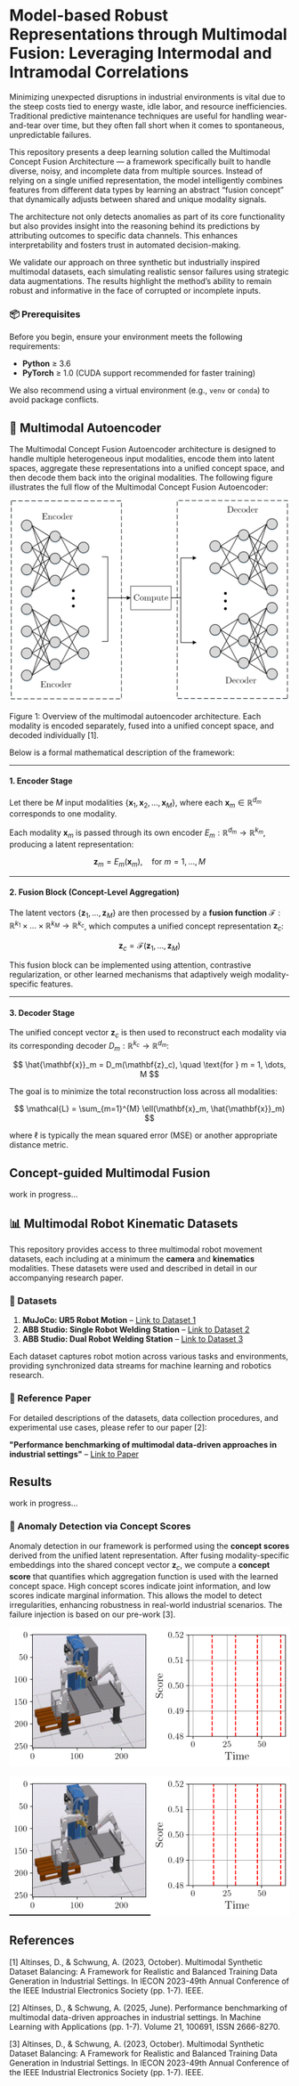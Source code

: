 # Model-based Robust Representations through Multimodal Fusion: Leveraging Intermodal and Intramodal Correlations

Minimizing unexpected disruptions in industrial environments is vital due to the steep costs tied to energy waste, idle labor, and resource inefficiencies. Traditional predictive maintenance techniques are useful for handling wear-and-tear over time, but they often fall short when it comes to spontaneous, unpredictable failures.

This repository presents a deep learning solution called the Multimodal Concept Fusion Architecture — a framework specifically built to handle diverse, noisy, and incomplete data from multiple sources. Instead of relying on a single unified representation, the model intelligently combines features from different data types by learning an abstract “fusion concept” that dynamically adjusts between shared and unique modality signals.

The architecture not only detects anomalies as part of its core functionality but also provides insight into the reasoning behind its predictions by attributing outcomes to specific data channels. This enhances interpretability and fosters trust in automated decision-making.

We validate our approach on three synthetic but industrially inspired multimodal datasets, each simulating realistic sensor failures using strategic data augmentations. The results highlight the method’s ability to remain robust and informative in the face of corrupted or incomplete inputs.

### 📦 Prerequisites

Before you begin, ensure your environment meets the following requirements:

* **Python** ≥ 3.6
* **PyTorch** ≥ 1.0 (CUDA support recommended for faster training)

We also recommend using a virtual environment (e.g., `venv` or `conda`) to avoid package conflicts.

## 🔧 Multimodal Autoencoder

The Multimodal Concept Fusion Autoencoder architecture is designed to handle multiple heterogeneous input modalities, encode them into latent spaces, aggregate these representations into a unified concept space, and then decode them back into the original modalities. The following figure illustrates the full flow of the Multimodal Concept Fusion Autoencoder:

<p align="center">
  <img src="https://github.com/Diyarino/concept-guided-multimodal-fusion/blob/6ba71050185c595592a58ab8fed63f5b153cca29/multimodal_autoencoder.png" alt="Multimodal Concept Fusion Autoencoder" width="600"/>
</p>Figure 1: Overview of the multimodal autoencoder architecture. Each modality is encoded separately, fused into a unified concept space, and decoded individually [1].




Below is a formal mathematical description of the framework:

---

#### **1. Encoder Stage**

Let there be $M$ input modalities $\{ \mathbf{x}_1, \mathbf{x}_2, \dots, \mathbf{x}_M \}$, where each $\mathbf{x}_m \in \mathbb{R}^{d_m}$ corresponds to one modality.

Each modality $\mathbf{x}_m$ is passed through its own encoder $E_m: \mathbb{R}^{d_m} \rightarrow \mathbb{R}^{k_m}$, producing a latent representation:

$$
\mathbf{z}_m = E_m(\mathbf{x}_m), \quad \text{for } m = 1, \dots, M
$$

---

#### **2. Fusion Block (Concept-Level Aggregation)**

The latent vectors $\{ \mathbf{z}_1, \dots, \mathbf{z}_M \}$ are then processed by a **fusion function** $\mathcal{F}: \mathbb{R}^{k_1} \times \dots \times \mathbb{R}^{k_M} \rightarrow \mathbb{R}^{k_c}$, which computes a unified concept representation $\mathbf{z}_c$:

$$
\mathbf{z}_c = \mathcal{F}(\mathbf{z}_1, \dots, \mathbf{z}_M)
$$

This fusion block can be implemented using attention, contrastive regularization, or other learned mechanisms that adaptively weigh modality-specific features.

---

#### **3. Decoder Stage**

The unified concept vector $\mathbf{z}_c$ is then used to reconstruct each modality via its corresponding decoder $D_m: \mathbb{R}^{k_c} \rightarrow \mathbb{R}^{d_m}$:

$$
\hat{\mathbf{x}}_m = D_m(\mathbf{z}_c), \quad \text{for } m = 1, \dots, M
$$

The goal is to minimize the total reconstruction loss across all modalities:

$$
\mathcal{L} = \sum_{m=1}^{M} \ell(\mathbf{x}_m, \hat{\mathbf{x}}_m)
$$

where $\ell$ is typically the mean squared error (MSE) or another appropriate distance metric.




## Concept-guided Multimodal Fusion

work in progress...

## 📊 Multimodal Robot Kinematic Datasets

This repository provides access to three multimodal robot movement datasets, each including at a minimum the **camera** and **kinematics** modalities. These datasets were used and described in detail in our accompanying research paper.

### 🔗 Datasets

1. **MuJoCo: UR5 Robot Motion** – [Link to Dataset 1](https://zenodo.org/records/14041622)
2. **ABB Studio: Single Robot Welding Station** – [Link to Dataset 2](https://zenodo.org/records/14041488)
3. **ABB Studio: Dual Robot Welding Station** – [Link to Dataset 3](https://zenodo.org/records/14041416)

Each dataset captures robot motion across various tasks and environments, providing synchronized data streams for machine learning and robotics research.

### 📄 Reference Paper

For detailed descriptions of the datasets, data collection procedures, and experimental use cases, please refer to our paper [2]:

**"Performance benchmarking of multimodal data-driven approaches in industrial settings"** – [Link to Paper](https://www.sciencedirect.com/science/article/pii/S266682702500074X?via%3Dihub)


## Results

work in progress...


### 🚨 Anomaly Detection via Concept Scores

Anomaly detection in our framework is performed using the **concept scores** derived from the unified latent representation. After fusing modality-specific embeddings into the shared concept vector $\mathbf{z}_c$, we compute a **concept score** that quantifies which aggregation function is used with the learned concept space. High concept scores indicate joint information, and low scores indicate marginal information. This allows the model to detect irregularities, enhancing robustness in real-world industrial scenarios. The failure injection is based on our pre-work [3].

![til](animation_single.gif)

![til](animation_multi.gif)

## References 

<a id="1">[1]</a> Altinses, D., & Schwung, A. (2023, October). Multimodal Synthetic Dataset Balancing: A Framework for Realistic and Balanced Training Data Generation in Industrial Settings. In IECON 2023-49th Annual Conference of the IEEE Industrial Electronics Society (pp. 1-7). IEEE.

<a id="2">[2]</a> Altinses, D., & Schwung, A. (2025, June). Performance benchmarking of multimodal data-driven approaches in industrial settings. In Machine Learning with Applications (pp. 1-7). Volume 21, 100691, ISSN 2666-8270.

<a id="3">[3]</a> Altinses, D., & Schwung, A. (2023, October). Multimodal Synthetic Dataset Balancing: A Framework for Realistic and Balanced Training Data Generation in Industrial Settings. In IECON 2023-49th Annual Conference of the IEEE Industrial Electronics Society (pp. 1-7). IEEE.




